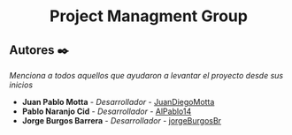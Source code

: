 <h1 align="center">Project Managment Group</h1>


## Autores ✒️

_Menciona a todos aquellos que ayudaron a levantar el proyecto desde sus inicios_

* **Juan Pablo Motta** - *Desarrollador* - [JuanDiegoMotta](https://github.com/JuanDiegoMotta)
* **Pablo Naranjo Cid** - *Desarrollador* - [AlPablo14](https://github.com/AlPablo14)
* **Jorge Burgos Barrera** - *Desarrollador* - [jorgeBurgosBr](https://github.com/jorgeBurgosBr)
